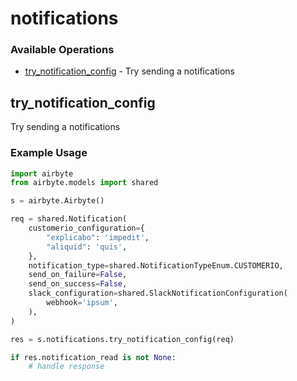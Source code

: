 # notifications

### Available Operations

* [try_notification_config](#try_notification_config) - Try sending a notifications

## try_notification_config

Try sending a notifications

### Example Usage

```python
import airbyte
from airbyte.models import shared

s = airbyte.Airbyte()

req = shared.Notification(
    customerio_configuration={
        "explicabo": 'impedit',
        "aliquid": 'quis',
    },
    notification_type=shared.NotificationTypeEnum.CUSTOMERIO,
    send_on_failure=False,
    send_on_success=False,
    slack_configuration=shared.SlackNotificationConfiguration(
        webhook='ipsum',
    ),
)

res = s.notifications.try_notification_config(req)

if res.notification_read is not None:
    # handle response
```
